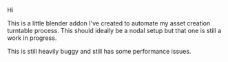 Hi

This is a little blender addon I've created to automate my asset creation turntable process.  This should ideally be a nodal setup but that one is still a work in progress.

This is still heavily buggy and still has some performance issues.
